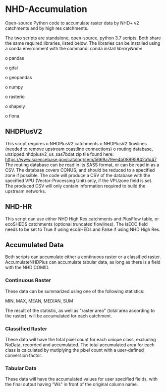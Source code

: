 # NHD-Accumulation
Open-source Python code to accumulate raster data by NHD+ v2 catchments and by high res catchments.

The two scripts are standalone, open-source, python 3.7 scripts. Both share the same required libraries, listed below. The libraries
can be installed using a conda environment with the command: conda install *libraryName*
  
  o	pandas
  
  o gdal
  
  o	geopandas
  
  o	numpy
  
  o	rasterio
  
  o	shapely
  
  o	fiona 

## NHDPlusV2

This script requires 
 o NHDPlusV2 catchments
 o NHDPlusV2 flowlines (needed to remove upstream coastline connections) 
 o routing database, unzipped nhdplusv2_us_sas7bdat.zip tile found here: https://www.sciencebase.gov/catalog/item/5669a79ee4b08895842a1d47
  The routing database can be read in its SASS format, or can be read in as a CSV. The database covers CONUS, and should be reduced to a specified zone if possible.
  The code will produce a CSV of the database with the specified VPU (Vector-Processing Unit) only, if the VPUzone field is set. The produced CSV will only contain
  information required to build the upstream networks.

## NHD-HR

This script can use either NHD High Res catchments and PlusFlow table, or ecoSHEDS catchments (optional truncated flowlines). 
The isECO field needs to be set to True if using ecoSHEDs and False if using NHD High Res.

## Accumulated Data

Both scripts can accumulate either a continuous raster or a classified raster. AccumulateNHDPlus can accumulate tabular data, as long as there is a field with the NHD COMID. 

### Continuous Raster

These data can be summarized using one of the following statistics:

  MIN,
  MAX,
  MEAN,
  MEDIAN,
  SUM
  
The result of the statistic, as well as "raster area" (total area according to the raster), will be accumulated for each catchment. 

### Classified Raster

These data will have the total pixel count for each unique class, excluding NoData, recorded and accumulated. The total accumulated
area for each class is calculated by mutiplying the pixel count with a user-defined conversion factor.

### Tabular Data

These data will have the accumulated values for user specified fields, with the final output having "Ws" in front of the original column name.
